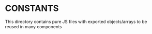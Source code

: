 # CONSTANTS

This directory contains pure JS files with exported 
objects/arrays to be reused in many components
